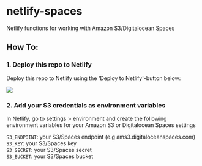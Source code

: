 # netlify-spaces

Netlify functions for working with Amazon S3/Digitalocean Spaces

## How To:

### 1. Deploy this repo to Netlify

Deploy this repo to Netlify using the 'Deploy to Netlify'-button below:

<a href="https://app.netlify.com/start/deploy?repository=https://github.com/dashpilot/quickstart-netlify-spaces"><img src="https://www.netlify.com/img/deploy/button.svg" /></a>

### 2. Add your S3 credentials as environment variables

In Netlify, go to settings > environment and create the following environment variables for your Amazon S3 or Digitalocean Spaces settings

`S3_ENDPOINT`: your S3/Spaces endpoint (e.g ams3.digitaloceanspaces.com)\
`S3_KEY`: your S3/Spaces key\
`S3_SECRET`: your S3/Spaces secret\
`S3_BUCKET`: your S3/Spaces bucket
